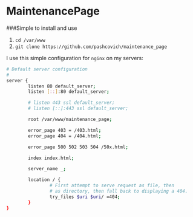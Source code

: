 # MaintenancePage

###Simple to install and use

1. `cd /var/www`
2. `git clone https://github.com/pashcovich/maintenance_page`

I use this simple configuration for `nginx` on my servers:
```bash
# Default server configuration
#
server {
        listen 80 default_server;
        listen [::]:80 default_server;

        # listen 443 ssl default_server;
        # listen [::]:443 ssl default_server;

        root /var/www/maintenance_page;

        error_page 403 = /403.html;
        error_page 404 = /404.html;

        error_page 500 502 503 504 /50x.html;

        index index.html;

        server_name _;

        location / {
                # First attempt to serve request as file, then
                # as directory, then fall back to displaying a 404.
                try_files $uri $uri/ =404;
        }
}
```
